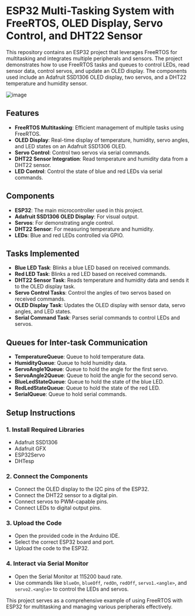 # ESP32 Multi-Tasking System with FreeRTOS, OLED Display, Servo Control, and DHT22 Sensor

This repository contains an ESP32 project that leverages FreeRTOS for multitasking and integrates multiple peripherals and sensors. The project demonstrates how to use FreeRTOS tasks and queues to control LEDs, read sensor data, control servos, and update an OLED display. The components used include an Adafruit SSD1306 OLED display, two servos, and a DHT22 temperature and humidity sensor.

![image](https://github.com/hannanpoonawala/ESP32-Multi-Tasking-System-with-FreeRTOS/assets/83177528/fe4a4d63-124c-4862-9456-bf509e08043f)

## Features
- **FreeRTOS Multitasking**: Efficient management of multiple tasks using FreeRTOS.
- **OLED Display**: Real-time display of temperature, humidity, servo angles, and LED states on an Adafruit SSD1306 OLED.
- **Servo Control**: Control two servos via serial commands.
- **DHT22 Sensor Integration**: Read temperature and humidity data from a DHT22 sensor.
- **LED Control**: Control the state of blue and red LEDs via serial commands.

## Components
- **ESP32**: The main microcontroller used in this project.
- **Adafruit SSD1306 OLED Display**: For visual output.
- **Servos**: For demonstrating angle control.
- **DHT22 Sensor**: For measuring temperature and humidity.
- **LEDs**: Blue and red LEDs controlled via GPIO.

## Tasks Implemented
- **Blue LED Task**: Blinks a blue LED based on received commands.
- **Red LED Task**: Blinks a red LED based on received commands.
- **DHT22 Sensor Task**: Reads temperature and humidity data and sends it to the OLED display task.
- **Servo Control Tasks**: Control the angles of two servos based on received commands.
- **OLED Display Task**: Updates the OLED display with sensor data, servo angles, and LED states.
- **Serial Command Task**: Parses serial commands to control LEDs and servos.

## Queues for Inter-task Communication
- **TemperatureQueue**: Queue to hold temperature data.
- **HumidityQueue**: Queue to hold humidity data.
- **ServoAngle1Queue**: Queue to hold the angle for the first servo.
- **ServoAngle2Queue**: Queue to hold the angle for the second servo.
- **BlueLedStateQueue**: Queue to hold the state of the blue LED.
- **RedLedStateQueue**: Queue to hold the state of the red LED.
- **SerialQueue**: Queue to hold serial commands.

## Setup Instructions

### 1. Install Required Libraries
- Adafruit SSD1306
- Adafruit GFX
- ESP32Servo
- DHTesp

### 2. Connect the Components
- Connect the OLED display to the I2C pins of the ESP32.
- Connect the DHT22 sensor to a digital pin.
- Connect servos to PWM-capable pins.
- Connect LEDs to digital output pins.

### 3. Upload the Code
- Open the provided code in the Arduino IDE.
- Select the correct ESP32 board and port.
- Upload the code to the ESP32.

### 4. Interact via Serial Monitor
- Open the Serial Monitor at 115200 baud rate.
- Use commands like `blueOn`, `blueOff`, `redOn`, `redOff`, `servo1.<angle>`, and `servo2.<angle>` to control the LEDs and servos.

This project serves as a comprehensive example of using FreeRTOS with ESP32 for multitasking and managing various peripherals effectively.
